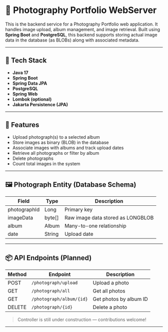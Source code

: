 # 📸 Photography Portfolio WebServer

This is the backend service for a Photography Portfolio web application. It handles image upload, album management, and image retrieval. Built using **Spring Boot** and **PostgreSQL**, this backend supports storing actual image data in the database (as BLOBs) along with associated metadata.

---

## 🔧 Tech Stack

- **Java 17**
- **Spring Boot**
- **Spring Data JPA**
- **PostgreSQL**
- **Spring Web**
- **Lombok (optional)**
- **Jakarta Persistence (JPA)**

---

## 🎯 Features

- Upload photograph(s) to a selected album
- Store images as binary (BLOB) in the database
- Associate images with albums and track upload dates
- Retrieve all photographs or filter by album
- Delete photographs
- Count total images in the system

---

## 🖼️ Photograph Entity (Database Schema)

| Field         | Type      | Description                    |
|---------------|-----------|--------------------------------|
| photographId  | Long      | Primary key                    |
| imageData     | byte[]    | Raw image data stored as LONGBLOB |
| album         | Album     | Many-to-one relationship       |
| date          | String    | Upload date                    |

---

## 📦 API Endpoints (Planned)

| Method | Endpoint                 | Description              |
|--------|--------------------------|--------------------------|
| POST   | `/photograph/upload`     | Upload a photo           |
| GET    | `/photograph/all`        | Get all photos           |
| GET    | `/photograph/album/{id}` | Get photos by album ID   |
| DELETE | `/photograph/{id}`       | Delete a photo           |

> Controller is still under construction — contributions welcome!

---

